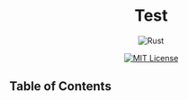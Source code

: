 
<h1 align="center">Test</h1>

<!-- Badges section -->
<div align="center">

![Rust](https://img.shields.io/badge/Rust-24273A.svg?style=flat&logo=rust&logoColor=fc9d03)


[![MIT License](https://img.shields.io/badge/License-MIT-yellow.svg)](https://opensource.org/licenses/MIT)

</div>
<!-- Badges section end -->

## Table of Contents





